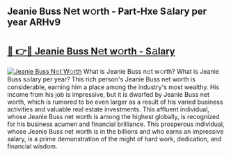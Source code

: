 ## Jeanie Buss N𝚎t w𝚘rth - Part-Hxe S𝚊lary per year ARHv9

# <h2><a href="http://gc1gym.nevu.top/?p=Jeanie+Buss">🔗 👉🔴 Jeanie Buss N𝚎t w𝚘rth - S𝚊lary</a></h2>

[![Jeanie Buss N𝚎t W𝚘rth](https://i.imgur.com/Oavwk0R.jpeg)](http://gc1gym.nevu.top/?p=Jeanie+Buss)
What is Jeanie Buss n𝚎t w𝚘rth? What is Jeanie Buss s𝚊lary per year?
This rich person's Jeanie Buss net worth is considerable, earning him a place among the industry's most wealthy. His income from his job is impressive, but it is dwarfed by Jeanie Buss net worth, which is rumored to be even larger as a result of his varied business activities and valuable real estate investments. This affluent individual, whose Jeanie Buss net worth is among the highest globally, is recognized for his business acumen and financial brilliance. This prosperous individual, whose Jeanie Buss net worth is in the billions and who earns an impressive salary, is a prime demonstration of the might of hard work, dedication, and financial wisdom.
